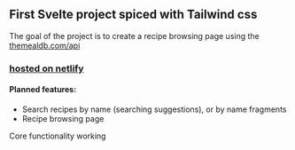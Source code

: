 ## First Svelte project spiced with Tailwind css

The goal of the project is to create a recipe browsing page using the [themealdb.com/api](https://www.themealdb.com/api.php)

### [hosted on netlify](https://recipes-svelte-tailwind.netlify.app/)

#### Planned features:

* Search recipes by name (searching suggestions), or by name fragments
* Recipe browsing page


Core functionality working


